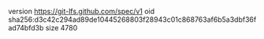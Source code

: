 version https://git-lfs.github.com/spec/v1
oid sha256:d3c42c294ad89de10445268803f28943c01c868763af6b5a3dbf36fad74bfd3b
size 4780
